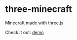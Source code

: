 # three-minecraft

Minecraft made with three.js 

Check it out: [demo](https://three-minecraft.netlify.app/)


